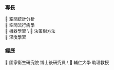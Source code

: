 ### 專長
:ant: 空間統計分析 \
:ant: 空間流行病學 \
:ant: 機器學習 \ 
:ant: 決策樹方法 \
:ant: 深度學習

### 經歷
:ant: 國家衛生研究院 博士後研究員 \ 
:ant: 輔仁大學 助理教授 
